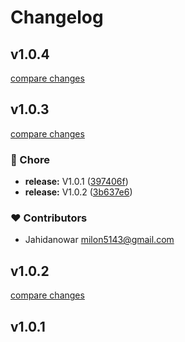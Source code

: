 # Changelog


## v1.0.4

[compare changes](https://github.com/jahidanowar/nuxt-pusher/compare/v1.0.3...v1.0.4)

## v1.0.3

[compare changes](https://github.com/jahidanowar/nuxt-pusher/compare/v1.0.1...v1.0.3)


### 🏡 Chore

  - **release:** V1.0.1 ([397406f](https://github.com/jahidanowar/nuxt-pusher/commit/397406f))
  - **release:** V1.0.2 ([3b637e6](https://github.com/jahidanowar/nuxt-pusher/commit/3b637e6))

### ❤️  Contributors

- Jahidanowar <milon5143@gmail.com>

## v1.0.2

[compare changes](https://github.com/jahidanowar/nuxt-pusher/compare/v1.0.1...v1.0.2)

## v1.0.1

